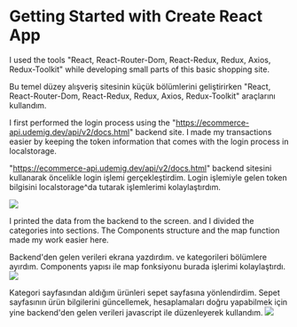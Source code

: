 # Getting Started with Create React App

I used the tools "React, React-Router-Dom, React-Redux, Redux, Axios, Redux-Toolkit" while developing small parts of this basic shopping site.

Bu temel düzey alışveriş sitesinin küçük bölümlerini geliştirirken "React, React-Router-Dom, React-Redux, Redux, Axios, Redux-Toolkit" araçlarını kullandım.

I first performed the login process using the "https://ecommerce-api.udemig.dev/api/v2/docs.html" backend site.
I made my transactions easier by keeping the token information that comes with the login process in localstorage.

"https://ecommerce-api.udemig.dev/api/v2/docs.html" backend sitesini kullanarak öncelikle login işlemi gerçekleştirdim.
Login işlemiyle gelen token bilgisini localstorage^da tutarak işlemlerimi kolaylaştırdım.

<img src="/readmeGifs/startScren.gif"/>

I printed the data from the backend to the screen. and I divided the categories into sections. The Components structure and the map function made my work easier here.

Backend'den gelen verileri ekrana yazdırdım. ve kategorileri bölümlere ayırdım. Components yapısı ile map fonksiyonu burada işlerimi kolaylaştırdı.
<img src="/readmeGifs/categoryScreen.gif"/>

Kategori sayfasından aldığım ürünleri sepet sayfasına yönlendirdim. Sepet sayfasının ürün bilgilerini güncellemek, hesaplamaları doğru yapabilmek için yine backend'den gelen verileri javascript ile düzenleyerek kullandım.
<img src="/readmeGifs/cartScreen.gif"/>
